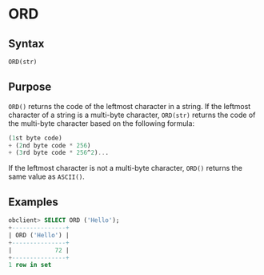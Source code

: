 # ORD

## Syntax

```sql
ORD(str)
```

## Purpose

`ORD()` returns the code of the leftmost character in a string. If the leftmost character of a string is a multi-byte character, `ORD(str)` returns the code of the multi-byte character based on the following formula:

```sql
(1st byte code)
+ (2nd byte code * 256)
+ (3rd byte code * 256^2)...
```

If the leftmost character is not a multi-byte character, `ORD()` returns the same value as `ASCII()`.

## Examples

```sql
obclient> SELECT ORD ('Hello');
+---------------+
| ORD ('Hello') |
+---------------+
|            72 |
+---------------+
1 row in set
```
